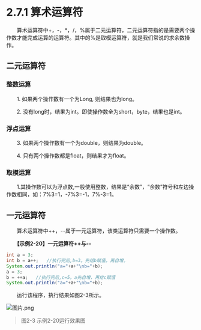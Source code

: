 # 2.7.1 算术运算符

　　算术运算符中+，-，*，/，%属于二元运算符，二元运算符指的是需要两个操作数才能完成运算的运算符。其中的%是取模运算符，就是我们常说的求余数操作。

## 二元运算符

### 整数运算

　　1. 如果两个操作数有一个为Long, 则结果也为long。

　　2. 没有long时，结果为int。即使操作数全为short，byte，结果也是int。

### 浮点运算

　　3. 如果两个操作数有一个为double，则结果为double。

　　4. 只有两个操作数都是float，则结果才为float。

### 取模运算

　　1.其操作数可以为浮点数,一般使用整数，结果是“余数”，“余数”符号和左边操作数相同，如：7%3=1，-7%3=-1，7%-3=1。

## 一元运算符

　　算术运算符中++，--属于一元运算符，该类运算符只需要一个操作数。

　　**【示例2-20】一元运算符++与--**

```java
int a = 3;
int b = a++;   //执行完后,b=3。先给b赋值，再自增。
System.out.println("a="+a+"\nb="+b);
a = 3;
b = ++a;   //执行完后,c=5。a先自增，再给c赋值
System.out.println("a="+a+"\nb="+b);
```

　　运行该程序，执行结果如图2-3所示。

![图片.png](https://www.sxt.cn/360shop/Public/admin/UEditor/20170608/1496920717563184.png)

> 图2-3 示例2-20运行效果图